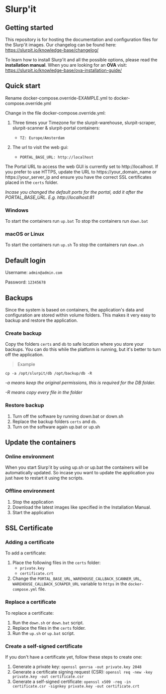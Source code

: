 # Slurp'it

## Getting started

This repository is for hosting the documentation and configuration files for the Slurp'it images.
Our changelog can be found here: https://slurpit.io/knowledge-base/changelog/

To learn how to install Slurp'it and all the possible options, please read the **installation manual**.
When you are looking for an **OVA** visit: https://slurpit.io/knowledge-base/ova-installation-guide/

## Quick start

Rename docker-compose.override-EXAMPLE.yml to docker-compose.override.yml

Change in the file docker-compose.override.yml:

1. Three times your Timezone for the slurpit-warehouse, slurpit-scraper, slurpit-scanner & slurpit-portal containers:
   - `TZ: Europe/Amsterdam`

2. The url to visit the web gui:
   - `PORTAL_BASE_URL: http://localhost`

The Portal URL to access the web GUI is currently set to http://localhost. If you prefer to use HTTPS, update the URL to https://your_domain_name or https://your_server_ip and ensure you have the correct SSL certificates placed in the `certs` folder. 

_Incase you changed the default ports for the portal, add it after the PORTAL_BASE_URL. E.g. http://localhost:81_

### Windows

To start the containers run `up.bat`
To stop the containers run `down.bat`

### macOS or Linux

To start the containers run `up.sh`
To stop the containers run `down.sh`

## Default login

Username:
`admin@admin.com`

Password:
`12345678`

## Backups

Since the system is based on containers, the application's data and configuration are stored within volume folders.
This makes it very easy to backup and restore the application.

### Create backup

Copy the folders `certs` and `db` to safe location where you store your backups.
You can do this while the platform is running, but it's better to turn off the application.

> Example

```cp -a /opt/slurpit/db /opt/backup/db -R```

*-a means keep the original permissions, this is required for the DB folder.*

*-R means copy every file in the folder*

### Restore backup

1. Turn off the software by running down.bat or down.sh
2. Replace the backup folders `certs` and `db`.
3. Turn on the software again up.bat or up.sh

## Update the containers

### Online environment

When you start Slurp'it by using up.sh or up.bat the containers will be automatically updated.
So incase you want to update the application you just have to restart it using the scripts.

### Offline environment

1. Stop the application
2. Download the latest images like specified in the Installation Manual.
3. Start the application

## SSL Certificate

### Adding a certificate

To add a certificate:

1. Place the following files in the `certs` folder:
   - `private.key`
   - `certificate.crt`
2. Change the `PORTAL_BASE_URL`, `WAREHOUSE_CALLBACK_SCANNER_URL`, `WAREHOUSE_CALLBACK_SCRAPER_URL` variable to `https` in the `docker-compose.yml` file.

### Replace a certificate

To replace a certificate:

1. Run the `down.sh` or `down.bat` script.
2. Replace the files in the `certs` folder.
3. Run the `up.sh` or `up.bat` script.

### Create a self-signed certificate

If you don't have a certificate yet, follow these steps to create one:

1. Generate a private key:
   ```openssl genrsa -out private.key 2048```
2. Generate a certificate signing request (CSR):
    ```openssl req -new -key private.key -out certificate.csr```
3. Generate a self-signed certificate:
    ```openssl x509 -req -in certificate.csr -signkey private.key -out certificate.crt```